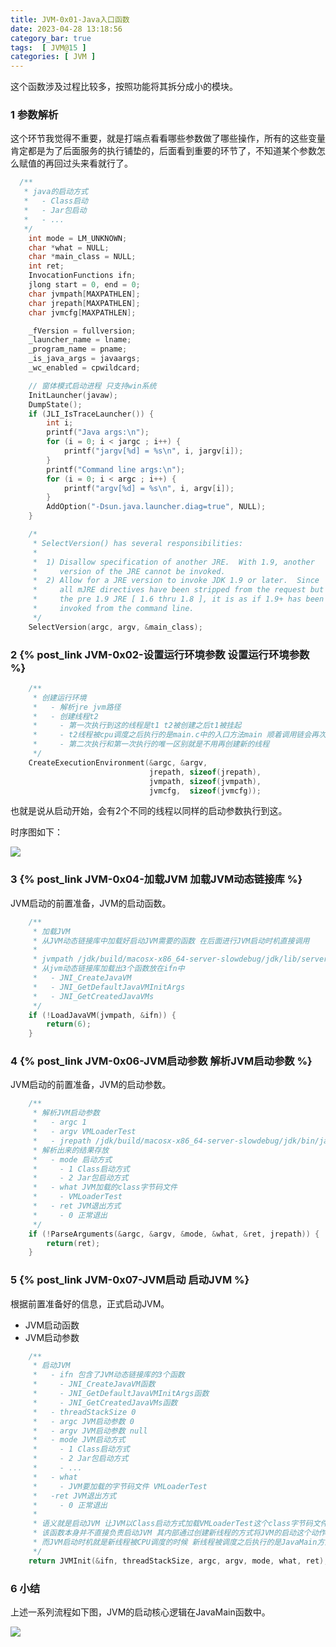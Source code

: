 ```yaml
---
title: JVM-0x01-Java入口函数
date: 2023-04-28 13:18:56
category_bar: true
tags:  [ JVM@15 ]
categories: [ JVM ]
---
```


这个函数涉及过程比较多，按照功能将其拆分成小的模块。

### 1 参数解析

这个环节我觉得不重要，就是打端点看看哪些参数做了哪些操作，所有的这些变量肯定都是为了后面服务的执行铺垫的，后面看到重要的环节了，不知道某个参数怎么赋值的再回过头来看就行了。

```c
  /**
   * java的启动方式
   *   - Class启动
   *   - Jar包启动
   *   - ...
   */
    int mode = LM_UNKNOWN;
    char *what = NULL;
    char *main_class = NULL;
    int ret;
    InvocationFunctions ifn;
    jlong start = 0, end = 0;
    char jvmpath[MAXPATHLEN];
    char jrepath[MAXPATHLEN];
    char jvmcfg[MAXPATHLEN];

    _fVersion = fullversion;
    _launcher_name = lname;
    _program_name = pname;
    _is_java_args = javaargs;
    _wc_enabled = cpwildcard;

    // 窗体模式启动进程 只支持win系统
    InitLauncher(javaw);
    DumpState();
    if (JLI_IsTraceLauncher()) {
        int i;
        printf("Java args:\n");
        for (i = 0; i < jargc ; i++) {
            printf("jargv[%d] = %s\n", i, jargv[i]);
        }
        printf("Command line args:\n");
        for (i = 0; i < argc ; i++) {
            printf("argv[%d] = %s\n", i, argv[i]);
        }
        AddOption("-Dsun.java.launcher.diag=true", NULL);
    }

    /*
     * SelectVersion() has several responsibilities:
     *
     *  1) Disallow specification of another JRE.  With 1.9, another
     *     version of the JRE cannot be invoked.
     *  2) Allow for a JRE version to invoke JDK 1.9 or later.  Since
     *     all mJRE directives have been stripped from the request but
     *     the pre 1.9 JRE [ 1.6 thru 1.8 ], it is as if 1.9+ has been
     *     invoked from the command line.
     */
    SelectVersion(argc, argv, &main_class);
```

### 2 {% post_link JVM-0x02-设置运行环境参数 设置运行环境参数 %}

```c
    /**
     * 创建运行环境
     *   - 解析jre jvm路径
     *   - 创建线程t2
     *     - 第一次执行到这的线程是t1 t2被创建之后t1被挂起
     *     - t2线程被cpu调度之后执行的是main.c中的入口方法main 顺着调用链会再次执行到这
     *     - 第二次执行和第一次执行的唯一区别就是不用再创建新的线程
     */
    CreateExecutionEnvironment(&argc, &argv,
                               jrepath, sizeof(jrepath),
                               jvmpath, sizeof(jvmpath),
                               jvmcfg,  sizeof(jvmcfg));
```

也就是说从启动开始，会有2个不同的线程以同样的启动参数执行到这。

时序图如下：

![](JVM-0x01-Java入口函数/image-20230428143738915.png)

### 3 {% post_link JVM-0x04-加载JVM 加载JVM动态链接库 %}

JVM启动的前置准备，JVM的启动函数。

```c
    /**
     * 加载JVM
     * 从JVM动态链接库中加载好启动JVM需要的函数 在后面进行JVM启动时机直接调用
     *
     * jvmpath /jdk/build/macosx-x86_64-server-slowdebug/jdk/lib/server/lib/libjvm.dylib
     * 从jvm动态链接库加载出3个函数放在ifn中
     *   - JNI_CreateJavaVM
     *   - JNI_GetDefaultJavaVMInitArgs
     *   - JNI_GetCreatedJavaVMs
     */
    if (!LoadJavaVM(jvmpath, &ifn)) {
        return(6);
    }
```

### 4 {% post_link JVM-0x06-JVM启动参数 解析JVM启动参数 %}

JVM启动的前置准备，JVM的启动参数。

```c
    /**
     * 解析JVM启动参数
     *   - argc 1
     *   - argv VMLoaderTest
     *   - jrepath /jdk/build/macosx-x86_64-server-slowdebug/jdk/bin/java
     * 解析出来的结果存放
     *   - mode 启动方式
     *     - 1 Class启动方式
     *     - 2 Jar包启动方式
     *   - what JVM加载的class字节码文件
     *     - VMLoaderTest
     *   - ret JVM退出方式
     *     - 0 正常退出
     */
    if (!ParseArguments(&argc, &argv, &mode, &what, &ret, jrepath)) {
        return(ret);
    }
```

### 5 {% post_link JVM-0x07-JVM启动 启动JVM %}

根据前置准备好的信息，正式启动JVM。

* JVM启动函数
* JVM启动参数

```c
    /**
     * 启动JVM
     *   - ifn 包含了JVM动态链接库的3个函数
     *     - JNI_CreateJavaVM函数
     *     - JNI_GetDefaultJavaVMInitArgs函数
     *     - JNI_GetCreatedJavaVMs函数
     *   - threadStackSize 0
     *   - argc JVM启动参数 0
     *   - argv JVM启动参数 null
     *   - mode JVM启动方式
     *     - 1 Class启动方式
     *     - 2 Jar包启动方式
     *     - ...
     *   - what
     *     - JVM要加载的字节码文件 VMLoaderTest
     *   -ret JVM退出方式
     *     - 0 正常退出
     *
     * 语义就是启动JVM 让JVM以Class启动方式加载VMLoaderTest这个class字节码文件
     * 该函数本身并不直接负责启动JVM 其内部通过创建新线程的方式将JVM的启动这个动作控制权转移给新的线程
     * 而JVM启动时机就是新线程被CPU调度的时候 新线程被调度之后执行的是JavaMain方法 即JVM的启动逻辑在JavaMain方法中
     */
    return JVMInit(&ifn, threadStackSize, argc, argv, mode, what, ret);
```

### 6 小结

上述一系列流程如下图，JVM的启动核心逻辑在JavaMain函数中。

![](JVM-0x01-Java入口函数/image-20230504165958744.png)
